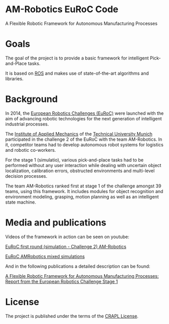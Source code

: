 # AM-Robotics EuRoC Code

A Flexible Robotic Framework for Autonomous Manufacturing Processes

# Goals

The goal of the project is to provide a basic framework for intelligent Pick-and-Place tasks.

It is based on [ROS](http://www.ros.org/) and makes use of state-of-the-art algorithms and libraries.

# Background

In 2014, the [European Robotics Challenges (EuRoC)](http://www.euroc-project.eu/) were launched with the aim of advancing robotic technologies for the next generation of intelligent industrial processes.

The [Institute of Applied Mechanics](https://www.amm.mw.tum.de/en/home/) of the [Technical University Munich](https://www.tum.de/) participated in the challenge 2 of the EuRoC with the team AM-Robotics. In it, competitor teams had to develop autonomous robot systems for logistics and robotic co-workers. 

For the stage 1 (simulatio), various pick-and-place tasks had to be performed without any user interaction while dealing with uncertain object localization, calibration errors, obstructed environments and multi-level decision processes.

The team AM-Robotics ranked first at stage 1 of the challenge amongst 39 teams, using this framework. It includes modules for object recognition and environment modeling, grasping, motion planning as well as an intelligent state machine. 

# Media and publications

Videos of the framework in action can be seen on youtube:

[EuRoC first round (simulation - Challenge 2) AM-Robotics](https://youtu.be/OTWEZd6BMk8)

[EuRoC AMRobotics mixed simulations](https://youtu.be/QOgujrLymjY)

And in the following publications a detailed description can be found:

[A Flexible Robotic Framework for Autonomous Manufacturing Processes: Report from the European Robotics Challenge Stage 1](http://mediatum.ub.tum.de/node?id=1305017)

# License

The project is published under the terms of the
[CRAPL License](http://matt.might.net/articles/crapl/).
